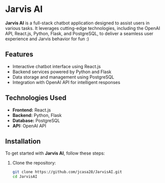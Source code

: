 # Jarvis AI

**Jarvis AI** is a full-stack chatbot application designed to assist users in various tasks. It leverages cutting-edge technologies, 
including the OpenAI API, React.js, Python, Flask, and PostgreSQL, to deliver a seamless user experience and Jarvis behavior for fun :) 

## Features
- Interactive chatbot interface using React.js
- Backend services powered by Python and Flask
- Data storage and management using PostgreSQL
- Integration with OpenAI API for intelligent responses

## Technologies Used
- **Frontend:** React.js
- **Backend:** Python, Flask
- **Database:** PostgreSQL
- **API:** OpenAI API

## Installation
To get started with **Jarvis AI**, follow these steps:

1. Clone the repository:
   ```bash
   git clone https://github.com/jcasa28/JarvisAI.git
   cd JarvisAI
